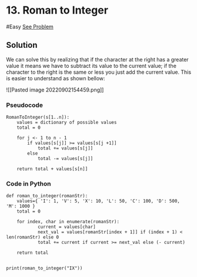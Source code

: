 # 13. Roman to Integer
#Easy
[See Problem](https://leetcode.com/problems/roman-to-integer/)

## Solution 

We can solve this by realizing that if the character at the right has a greater value it means we have to subtract its value to the current value; if the character to the right is the same or less you just add the current value. This is easier to understand as shown bellow:

![[Pasted image 20220902154459.png]]

### Pseudocode 

```
RomanToInteger(s[1..n]):
	values = dictionary of possible values
	total = 0
	
	for j <- 1 to n - 1
		if values[s[j]] >= values[s[j +1]]
			total += values[s[j]]
		else
			total -= values[s[j]]
	
	return total + values[s[n]]
```

### Code in Python
```jupyter
def roman_to_integer(romanStr):
	values={ 'I': 1, 'V': 5, 'X': 10, 'L': 50, 'C': 100, 'D': 500, 'M': 1000 }
	total = 0
	
	for index, char in enumerate(romanStr):
			current = values[char]
			next_val = values[romanStr[index + 1]] if (index + 1) < len(romanStr) else 0
			total += current if current >= next_val else (- current)

	return total


print(roman_to_integer("IX"))


```

